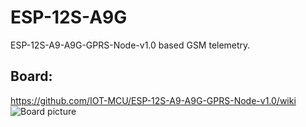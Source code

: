 # ESP-12S-A9G

ESP-12S-A9-A9G-GPRS-Node-v1.0 based GSM telemetry.

## Board:

https://github.com/IOT-MCU/ESP-12S-A9-A9G-GPRS-Node-v1.0/wiki
![Board picture](https://raw.githubusercontent.com/IOT-MCU/ESP-12S-A9-A9G-GPRS-Node-v1.0/master/picture/ESP-12S%20A9%20A9G%20GPRS%20Node%20v1.0.JPG)
